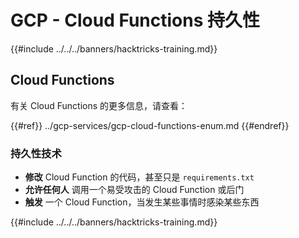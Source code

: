 # GCP - Cloud Functions 持久性

{{#include ../../../banners/hacktricks-training.md}}

## Cloud Functions

有关 Cloud Functions 的更多信息，请查看：

{{#ref}}
../gcp-services/gcp-cloud-functions-enum.md
{{#endref}}

### 持久性技术

- **修改** Cloud Function 的代码，甚至只是 `requirements.txt`
- **允许任何人** 调用一个易受攻击的 Cloud Function 或后门
- **触发** 一个 Cloud Function，当发生某些事情时感染某些东西

{{#include ../../../banners/hacktricks-training.md}}
